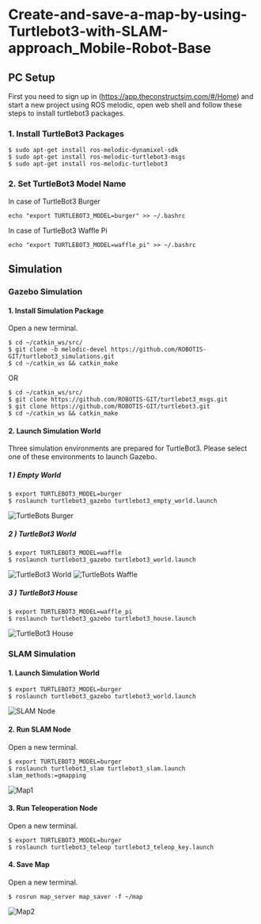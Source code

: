 # Create-and-save-a-map-by-using-Turtlebot3-with-SLAM-approach_Mobile-Robot-Base
## PC Setup
First you need to sign up in (https://app.theconstructsim.com/#/Home) and start a new project using ROS melodic, open web shell and follow these steps to install turtlebot3 packages.

### 1. Install TurtleBot3 Packages
```
$ sudo apt-get install ros-melodic-dynamixel-sdk
$ sudo apt-get install ros-melodic-turtlebot3-msgs
$ sudo apt-get install ros-melodic-turtlebot3
```
### 2. Set TurtleBot3 Model Name

In case of TurtleBot3 Burger
```
echo "export TURTLEBOT3_MODEL=burger" >> ~/.bashrc
```
In case of TurtleBot3 Waffle Pi
```
echo "export TURTLEBOT3_MODEL=waffle_pi" >> ~/.bashrc
```


## Simulation

### Gazebo Simulation
#### 1. Install Simulation Package
Open a new terminal.
```
$ cd ~/catkin_ws/src/
$ git clone -b melodic-devel https://github.com/ROBOTIS-GIT/turtlebot3_simulations.git
$ cd ~/catkin_ws && catkin_make
```
OR
```
$ cd ~/catkin_ws/src/
$ git clone https://github.com/ROBOTIS-GIT/turtlebot3_msgs.git
$ git clone https://github.com/ROBOTIS-GIT/turtlebot3.git
$ cd ~/catkin_ws && catkin_make
```

#### 2. Launch Simulation World
Three simulation environments are prepared for TurtleBot3. Please select one of these environments to launch Gazebo.
##### 1 ) Empty World
```
$ export TURTLEBOT3_MODEL=burger
$ roslaunch turtlebot3_gazebo turtlebot3_empty_world.launch
```
![TurtleBots Burger](https://user-images.githubusercontent.com/85652061/125993421-908071fe-04cf-4d41-a2a9-ef64015ec710.png)


##### 2 ) TurtleBot3 World
```
$ export TURTLEBOT3_MODEL=waffle
$ roslaunch turtlebot3_gazebo turtlebot3_world.launch
```
![TurtleBot3 World](https://user-images.githubusercontent.com/85652061/125994195-23acd6d7-3099-4421-bc68-700ad2ba820d.png)
![TurtleBots Waffle](https://user-images.githubusercontent.com/85652061/125994027-e63f85c4-ce99-4fb1-a695-a1dc97882d7e.png)


##### 3 ) TurtleBot3 House
```
$ export TURTLEBOT3_MODEL=waffle_pi
$ roslaunch turtlebot3_gazebo turtlebot3_house.launch
```
![TurtleBot3 House](https://user-images.githubusercontent.com/85652061/125994257-455970d4-670b-46ba-a2f3-a024101edc19.png)


### SLAM Simulation
#### 1. Launch Simulation World
```
$ export TURTLEBOT3_MODEL=burger
$ roslaunch turtlebot3_gazebo turtlebot3_world.launch
```
![SLAM Node](https://user-images.githubusercontent.com/85652061/125994378-b65d3860-68ae-49e4-9b48-3bc3fb8242a5.png)

#### 2. Run SLAM Node
Open a new terminal.
```
$ export TURTLEBOT3_MODEL=burger
$ roslaunch turtlebot3_slam turtlebot3_slam.launch slam_methods:=gmapping
```
![Map1](https://user-images.githubusercontent.com/85652061/125994542-67033768-f3ee-469a-affd-389b657eac6f.png)


#### 3. Run Teleoperation Node
Open a new terminal.
```
$ export TURTLEBOT3_MODEL=burger
$ roslaunch turtlebot3_teleop turtlebot3_teleop_key.launch
```

#### 4. Save Map
Open a new terminal.
```
$ rosrun map_server map_saver -f ~/map
```
![Map2](https://user-images.githubusercontent.com/85652061/125994735-0e9e9cf9-8995-4de4-848c-eb36e22134aa.png)

